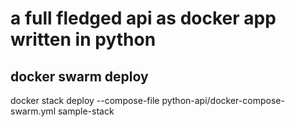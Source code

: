 # a full fledged api as docker app written in python

## docker swarm deploy
docker stack deploy --compose-file python-api/docker-compose-swarm.yml sample-stack

